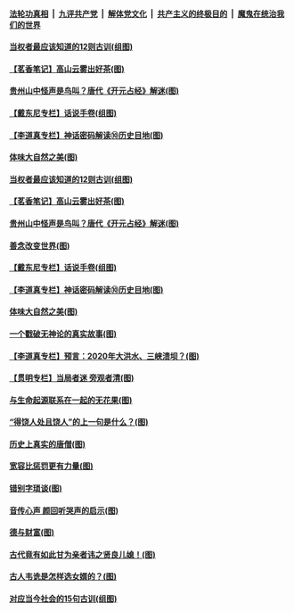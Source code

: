 

####  [法轮功真相](../../../../basic/blob/master/README.md?t=07060102) &nbsp;|&nbsp; [九评共产党](../../../../9ping.md/blob/master/README.md?t=07060102) &nbsp;|&nbsp; [解体党文化](../../../../jtdwh.md/blob/master/README.md?t=07060102)  &nbsp;|&nbsp; [共产主义的终极目的](../../../../gczydzjmd.md/blob/master/README.md?t=07060102) &nbsp;|&nbsp; [魔鬼在统治我们的世界](../../../../mgztzwmdsj.md/blob/master/README.md?t=07060102) 

#### [当权者最应该知道的12则古训(组图)](../pages/p7/938581.md?t=07060102) 

#### [【茗香笔记】高山云雾出好茶(图)](../pages/p7/938345.md?t=07060102) 

#### [贵州山中怪声是鸟叫？唐代《开元占经》解迷(图)](../pages/p7/938669.md?t=07060102) 

#### [【戴东尼专栏】话说手卷(组图)](../pages/p7/936297.md?t=07060102) 

#### [【李道真专栏】神话密码解读⑩历史目地(图)](../pages/p7/938337.md?t=07060102) 

#### [体味大自然之美(图)](../pages/p7/938567.md?t=07060102) 

#### [当权者最应该知道的12则古训(组图)](../pages/p7/938581.md?t=07060102) 

#### [【茗香笔记】高山云雾出好茶(图)](../pages/p7/938345.md?t=07060102) 

#### [贵州山中怪声是鸟叫？唐代《开元占经》解迷(图)](../pages/p7/938669.md?t=07060102) 

#### [善念改变世界(图)](../pages/p7/938282.md?t=07060102) 

#### [【戴东尼专栏】话说手卷(组图)](../pages/p7/936297.md?t=07060102) 

#### [【李道真专栏】神话密码解读⑩历史目地(图)](../pages/p7/938337.md?t=07060102) 

#### [体味大自然之美(图)](../pages/p7/938567.md?t=07060102) 

#### [一个戳破无神论的真实故事(图)](../pages/p7/938421.md?t=07060102) 

#### [【李道真专栏】预言：2020年大洪水、三峡溃坝？(图)](../pages/p7/938448.md?t=07060102) 

#### [【贯明专栏】当局者迷 旁观者清(图)](../pages/p7/938303.md?t=07060102) 

#### [与生命起源联系在一起的无花果(图)](../pages/p7/938342.md?t=07060102) 

#### [“得饶人处且饶人”的上一句是什么？(图)](../pages/p7/938333.md?t=07060102) 

#### [历史上真实的唐僧(图)](../pages/p7/938101.md?t=07060102) 

#### [宽容比惩罚更有力量(图)](../pages/p7/938280.md?t=07060102) 

#### [错别字琐谈(图)](../pages/p7/938316.md?t=07060102) 

#### [音传心声 颜回听哭声的启示(图)](../pages/p7/938099.md?t=07060102) 

#### [德与财富(图)](../pages/p7/938218.md?t=07060102) 

#### [古代竟有如此甘为亲者讳之贤良儿媳！(图)](../pages/p7/938117.md?t=07060102) 

#### [古人韦诜是怎样选女婿的？(图)](../pages/p7/938100.md?t=07060102) 

#### [对应当今社会的15句古训(组图)](../pages/p7/938097.md?t=07060102) 

